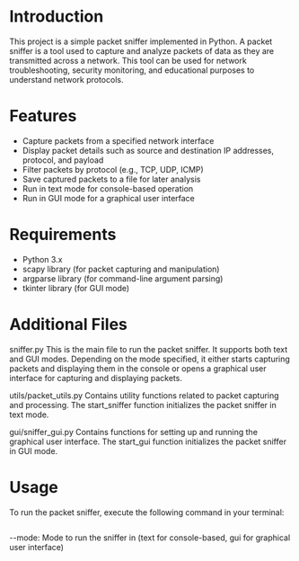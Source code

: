 # Introduction
This project is a simple packet sniffer implemented in Python. A packet sniffer is a tool used to capture and analyze packets of data as they are transmitted across a network. This tool can be used for network troubleshooting, security monitoring, and educational purposes to understand network protocols.

# Features
- Capture packets from a specified network interface
- Display packet details such as source and destination IP addresses, protocol, and payload
- Filter packets by protocol (e.g., TCP, UDP, ICMP)
- Save captured packets to a file for later analysis
- Run in text mode for console-based operation
- Run in GUI mode for a graphical user interface

# Requirements
- Python 3.x
- scapy library (for packet capturing and manipulation)
- argparse library (for command-line argument parsing)
- tkinter library (for GUI mode)
  
# Additional Files
  sniffer.py
This is the main file to run the packet sniffer. It supports both text and GUI modes. Depending on the mode specified, it either starts capturing packets and displaying them in the console or opens a graphical user interface for capturing and displaying packets.

utils/packet_utils.py
Contains utility functions related to packet capturing and processing. The start_sniffer function initializes the packet sniffer in text mode.

gui/sniffer_gui.py
Contains functions for setting up and running the graphical user interface. The start_gui function initializes the packet sniffer in GUI mode.

# Usage
To run the packet sniffer, execute the following command in your terminal:
```python sniffer.py --mode <mode>
```
--mode: Mode to run the sniffer in (text for console-based, gui for graphical user interface)
